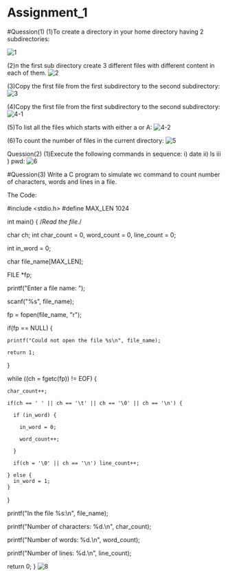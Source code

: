 # Assignment_1
#Quession(1)
(1)To create a directory in your home directory having 2 subdirectories:

![1](https://user-images.githubusercontent.com/82906996/116477411-dc473f80-a87c-11eb-8d23-4030e0c7e783.png)

(2)n the first sub directory create 3 different files with different content in each of 
 them.
 ![2](https://user-images.githubusercontent.com/82906996/116477535-0c8ede00-a87d-11eb-97f9-985bf1c3307d.png)
 
 (3)Copy the first file from the first subdirectory to the second subdirectory:
 ![3](https://user-images.githubusercontent.com/82906996/116477616-27615280-a87d-11eb-8997-34524a751509.png)
 
 (4)Copy the first file from the first subdirectory to the second subdirectory:
 ![4-1](https://user-images.githubusercontent.com/82906996/116477785-6099c280-a87d-11eb-8098-4a8bcfa9b223.png)
 
 (5)To list all the files which starts with either a or A:
 ![4-2](https://user-images.githubusercontent.com/82906996/116477869-7e672780-a87d-11eb-8ce3-a9c8317c999c.png)
 
(6)To count the number of files in the current directory:
![5](https://user-images.githubusercontent.com/82906996/116478113-df8efb00-a87d-11eb-9494-4ba2b086885d.png)

Quession(2)
(1)Execute the following commands in sequence: i) date ii) ls iii ) pwd:
![6](https://user-images.githubusercontent.com/82906996/116478247-12d18a00-a87e-11eb-8898-599b9b182499.png)

#Quession(3)
Write a C program to simulate wc command to count number of characters, words 
 and lines in a file.
 
 The Code:
 
 #include <stdio.h>
#define MAX_LEN 1024

int main() {
  /*Read the file.*/

  char ch;
  int char_count = 0, word_count = 0, line_count = 0;
  
  int in_word = 0;
  
  char file_name[MAX_LEN];
  
  FILE *fp;

  printf("Enter a file name: ");
  
  scanf("%s", file_name);

  fp = fopen(file_name, "r");

  if(fp == NULL) {
  
    printf("Could not open the file %s\n", file_name);
    
    return 1;
  }

  while ((ch = fgetc(fp)) != EOF) {
  
    char_count++;

    if(ch == ' ' || ch == '\t' || ch == '\0' || ch == '\n') {
    
      if (in_word) {
      
        in_word = 0;
        
        word_count++;
        
      }

      if(ch = '\0' || ch == '\n') line_count++;

    } else {
      in_word = 1;
    }
  }

  printf("In the file %s:\n", file_name);
  
  printf("Number of characters: %d.\n", char_count);
  
  printf("Number of words: %d.\n", word_count);
  
  printf("Number of lines: %d.\n", line_count);

  return 0;
}
![8](https://user-images.githubusercontent.com/82906996/116478557-87a4c400-a87e-11eb-9027-81107d67ad87.png)

 



